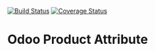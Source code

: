 [![Build Status](https://travis-ci.org/OCA/product-attribute.svg?branch=master)](https://travis-ci.org/OCA/product-attribute)
[![Coverage Status](https://img.shields.io/coveralls/OCA/product-attribute.svg)](https://coveralls.io/r/OCA/product-attribute?branch=master)

Odoo Product Attribute
======================

